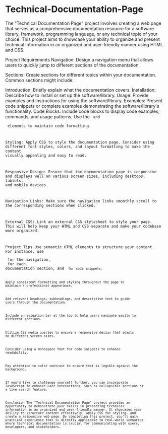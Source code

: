 # Technical-Documentation-Page

The "Technical Documentation Page" project involves creating a web page that serves as a comprehensive documentation resource for a software library, framework, programming language, or any technical topic of your choice. This project aims to showcase your ability to organize and present technical information in an organized and user-friendly manner using HTML and CSS.

Project Requirements
Navigation: Design a navigation menu that allows users to quickly jump to different sections of the documentation.

Sections: Create sections for different topics within your documentation. Common sections might include:

Introduction: Briefly explain what the documentation covers.
Installation: Describe how to install or set up the software/library.
Usage: Provide examples and instructions for using the software/library.
Examples: Present code snippets or complete examples demonstrating the software/library's functionality.
Code Blocks: Include code blocks to display code examples, commands, and usage patterns. Use the <code> and <pre> elements to maintain code formatting.

Styling: Apply CSS to style the documentation page. Consider using different font styles, colors, and layout formatting to make the content visually appealing and easy to read.

Responsive Design: Ensure that the documentation page is responsive and displays well on various screen sizes, including desktops, tablets, and mobile devices.

Navigation Links: Make sure the navigation links smoothly scroll to the corresponding sections when clicked.

External CSS: Link an external CSS stylesheet to style your page. This will help keep your HTML and CSS separate and make your codebase more organized.

Project Tips
Use semantic HTML elements to structure your content. For instance, use <nav> for the navigation, <section> for each documentation section, and <code> for code snippets.

Apply consistent formatting and styling throughout the page to maintain a professional appearance.

Add relevant headings, subheadings, and descriptive text to guide users through the documentation.

Include a navigation bar at the top to help users navigate easily to different sections.

Utilize CSS media queries to ensure a responsive design that adapts to different screen sizes.

Consider using a monospace font for code snippets to enhance readability.

Pay attention to color contrast to ensure text is legible against the background.

If you'd like to challenge yourself further, you can incorporate JavaScript to enhance user interactions, such as collapsible sections or a live search feature.

Conclusion
The "Technical Documentation Page" project provides an opportunity to demonstrate your skills in presenting technical information in an organized and user-friendly manner. It showcases your ability to structure content effectively, apply CSS for styling, and create a responsive web page. By completing this project, you'll gain practical experience that is directly applicable to real-world scenarios where technical documentation is crucial for communicating with users, developers, and stakeholders.
